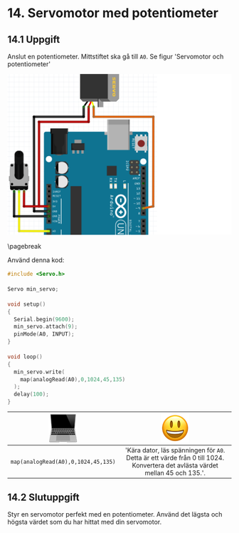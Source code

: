 # 14. Servomotor med potentiometer

## 14.1 Uppgift

Anslut en potentiometer.
Mittstiftet ska gå till `A0`.
Se figur 'Servomotor och potentiometer'

![Servomotor och potentiometer](3_servo_motor_met_potmeter.png)

\pagebreak

Använd denna kod:

```c++
#include <Servo.h>

Servo min_servo;

void setup() 
{
  Serial.begin(9600);
  min_servo.attach(9);
  pinMode(A0, INPUT);
}

void loop()
{
  min_servo.write(
    map(analogRead(A0),0,1024,45,135)
  );
  delay(100);
}
```

![Dator](EmojiComputer.png) | ![Smiley](EmojiSmiley.png)
:--------------------------------:|:----------------------------------------:
`map(analogRead(A0),0,1024,45,135)` |'Kära dator, läs spänningen för `A0`. Detta är ett värde från 0 till 1024. Konvertera det avlästa värdet mellan 45 och 135.'.


## 14.2 Slutuppgift

Styr en servomotor perfekt med en potentiometer.
Använd det lägsta och högsta värdet som du har hittat med din servomotor.

